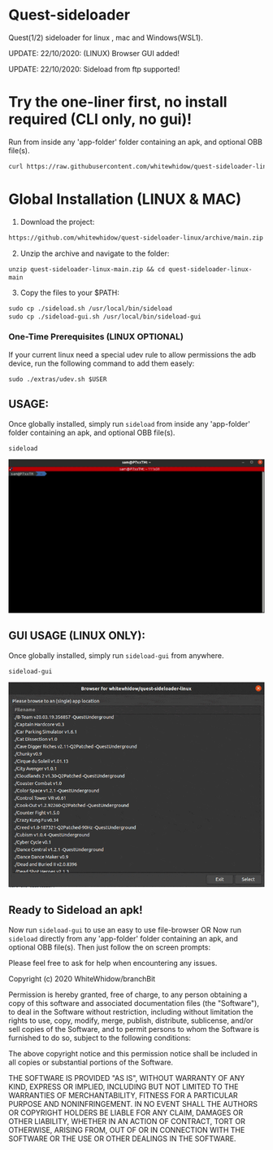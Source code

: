 # Quest-sideloader
Quest(1/2) sideloader for linux , mac and Windows(WSL1).


UPDATE: 22/10/2020: (LINUX) Browser GUI added!

UPDATE: 22/10/2020: Sideload from ftp supported!

# Try the one-liner first, no install required (CLI only, no gui)!
Run from inside any 'app-folder' folder containing an apk, and optional OBB file(s).
```bash
curl https://raw.githubusercontent.com/whitewhidow/quest-sideloader-linux/main/sideload.sh > sideload.sh && chmod +x ./sideload.sh && sudo ./sideload.sh
```
<!--
Last stable build for one-liner: 
```bash
curl https://raw.githubusercontent.com/whitewhidow/quest-sideloader-linux/v2.2/sideload.sh > sideload.sh && chmod +x ./sideload.sh && sudo ./sideload.sh
```

<!-- ![example](https://i.imgur.com/cC70UUC.png) -->

# Global Installation (LINUX & MAC)
1. Download the project:
<!--
Last stable build: 
```bash
https://github.com/whitewhidow/quest-sideloader-linux/archive/v2.2.zip
```

Most recent build: 
-->

```bash
https://github.com/whitewhidow/quest-sideloader-linux/archive/main.zip
```
2. Unzip the archive and navigate to the folder:
```
unzip quest-sideloader-linux-main.zip && cd quest-sideloader-linux-main
```
3. Copy the files to your $PATH: 
```
sudo cp ./sideload.sh /usr/local/bin/sideload
sudo cp ./sideload-gui.sh /usr/local/bin/sideload-gui
```

### One-Time Prerequisites (LINUX OPTIONAL)

If your current linux need a special udev rule to allow permissions the adb device, run the following command to add them easely:
```
sudo ./extras/udev.sh $USER
```
   
   
## USAGE:
Once globally installed, simply run `sideload` from inside any 'app-folder' folder containing an apk, and optional OBB file(s).
```
sideload
```
![](extras/example.gif)

## GUI USAGE (LINUX ONLY):
Once globally installed, simply run `sideload-gui` from anywhere.
```
sideload-gui
```
![](extras/gui-example.gif)
   

## Ready to Sideload an apk!

Now run `sideload-gui` to use an easy to use file-browser
OR
Now run `sideload` directly from any 'app-folder' folder containing an apk, and optional OBB file(s).
Then just follow the on screen prompts:




Please feel free to ask for help when encountering any issues.


 Copyright (c) 2020 WhiteWhidow/branchBit

 Permission is hereby granted, free of charge, to any person
 obtaining a copy of this software and associated documentation
 files (the "Software"), to deal in the Software without
 restriction, including without limitation the rights to use,
 copy, modify, merge, publish, distribute, sublicense, and/or sell
 copies of the Software, and to permit persons to whom the
 Software is furnished to do so, subject to the following
 conditions:

 The above copyright notice and this permission notice shall be
 included in all copies or substantial portions of the Software.

 THE SOFTWARE IS PROVIDED "AS IS", WITHOUT WARRANTY OF ANY KIND,
 EXPRESS OR IMPLIED, INCLUDING BUT NOT LIMITED TO THE WARRANTIES
 OF MERCHANTABILITY, FITNESS FOR A PARTICULAR PURPOSE AND
 NONINFRINGEMENT. IN NO EVENT SHALL THE AUTHORS OR COPYRIGHT
 HOLDERS BE LIABLE FOR ANY CLAIM, DAMAGES OR OTHER LIABILITY,
 WHETHER IN AN ACTION OF CONTRACT, TORT OR OTHERWISE, ARISING
 FROM, OUT OF OR IN CONNECTION WITH THE SOFTWARE OR THE USE OR
 OTHER DEALINGS IN THE SOFTWARE.
